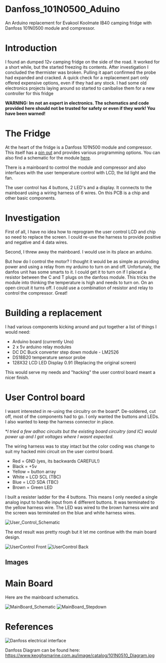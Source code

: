# Danfoss_101N0500_Aduino
An Arduino replacement for Evakool Koolmate IB40 camping fridge with Danfoss 101N0500 module and compressor.

# Introduction
I found an dumped 12v camping fridge on the side of the road. It worked for a short while, but the started freezing its contents. After investigation I concluded the thermister was broken. Pulling it apart confirmed the probe had expanded and cracked. A quick check for a replacement part only offered expensive options, even if they had any stock. I had some old electronics projects laying around so started to canibalise them for a new controller for this fridge

**WARNING: Im not an expert in electronics. The schematics and code provided here should not be trusted for safety or even if they work! You have been warned!**

# The Fridge
At the heart of the fridge is a Danfoss 101N500 module and compressor. This itself has a [pin out](./images/danfos_motor_interface.jpeg) and provides various programming options. You can also find a schematic for the module [here](https://www.keoghsmarine.com.au/image/catalog/101N0510_Diagram.jpg).

There is a mainboard to control the module and compressor and also interfaces with the user temperature control with LCD, the lid light and the fan.

The user control has 4 buttons, 2 LED's and a display. It connects to the mainboard using a wiring harness of 6 wires. On this PCB is a chip and other basic components.

# Investigation
First of all, I have no idea how to reprogram the user control LCD and chip so need to replace the screen. I could re-use the harness to provide positive and negative and 4 data wires. 

Second, I threw away the mainboard. I would use in its place an arduino.

But how do I control the motor? I thought it would be as simple as providing power and using a relay from my arduino to turn on and off. Unfortunaly, the danfos unit has some smarts to it. I could get it to turn on if I placed a resistor between the C and T plugs on the danfoss module. This tricks the module into thinking the temperature is high and needs to turn on. On an open circuit it turns off. I could use a combination of resistor and relay to control the compressor. Great!

# Building a replacement

I had various components kicking around and put together a list of things I would need:

- Arduino board (currently Uno)
- 2 x 5v arduino relay modules
- DC DC Buck converter step down module - LM2526
- DS18B20 temperature sensor probe
- 128X32 LCD LED Display 0.91 (Replacing the original screen)

This would serve my needs and "hacking" the user control board meant a nicer finish.

# User Control board
I wasnt interested in re-using the circuitry on the board*. De-soldered, cut off, most of the components had to go. I only wanted the buttons and LEDs. I also wanted to keep the harness connector in place.

**I tried a few adhoc circuits but the existing board circuitry (and IC) would power up and I got voltages where I wasnt expected.*

The wiring harness was to stay intact but the color coding was change to suit my hacked mini circuit on the user control board. 

- Red = GND 	(yes, its backwards CAREFUL!)
- Black = +5v
- Yellow = button array
- White =  LCD SCL (TBC)
- Blue = LCD SDA (TBC)
- Brown = Green LED

I built a resister ladder for the 4 buttons. This means I only needed a single analog input to handle input from 4 different buttons. It was terminated to the yellow harness wire. The LED was wired to the brown harness wire and the screen was terminated on the blue and white harness wires.

![User_Control_Schematic](./images/UserControlSchematic.png?raw=true "schematic")

The end result was pretty rough but it let me continue with the main board design.



![UserControl Front](./images/UserControlFront.jpeg?raw=true "front")
![UserControl Back](./images/UserControlBack.jpeg?raw=true "back")



## Images


# Main Board
Here are the mainboard schematics. 

![MainBoard_Schematic](./images/MainBoardSchematic.png?raw=true "stepdown")
![MainBoard_Stepdown](./images/MainBoardStepdown.png?raw=true "stepdown")

# References

![Danfoss electrical interface](./images/danfos_motor_interface.jpeg?raw=true "interface")

Danfoss Diagram can be found here: https://www.keoghsmarine.com.au/image/catalog/101N0510_Diagram.jpg

